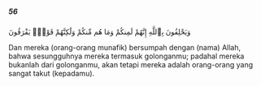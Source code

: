 ##### 56

<span class="ayah">وَيَحْلِفُونَ بِٱللَّهِ إِنَّهُمْ لَمِنكُمْ وَمَا هُم مِّنكُمْ وَلَٰكِنَّهُمْ قَوْمٌۭ يَفْرَقُونَ</span>

<span class="ayah_translation">Dan mereka (orang-orang munafik) bersumpah dengan (nama) Allah, bahwa sesungguhnya mereka termasuk golonganmu; padahal mereka bukanlah dari golonganmu, akan tetapi mereka adalah orang-orang yang sangat takut (kepadamu).</span>
